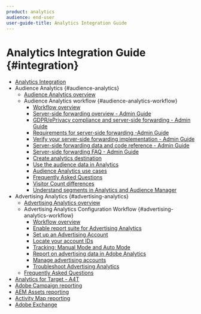 ```yaml
---
product: analytics
audience: end-user
user-guide-title: Analytics Integration Guide
---
```


# Analytics Integration Guide {#integration}

+ [Analytics Integration](home.md)
+ Audience Analytics {#audience-analytics}
  + [Audience Analytics overview](c-audience-analytics/mc-audiences-aam.md)
  + Audience Analytics workflow {#audience-analytics-workflow}
    + [Workflow overview](c-audience-analytics/c-workflow/audiences-workflow.md)
    + [Server-side forwarding overview - Admin Guide](/help/admin/admin/c-server-side-forwarding/ssf.md)
    + [GDPR/ePrivacy compliance and server-side forwarding - Admin Guide](/help/admin/admin/c-server-side-forwarding/ssf-gdpr.md)
    + [Requirements for server-side forwarding -Admin Guide](/help/admin/admin/c-server-side-forwarding/ssf-requirements.md)
    + [Verify your server-side forwarding implementation - Admin Guide](/help/admin/admin/c-server-side-forwarding/ssf-verify.md)
    + [Server-side forwarding data and code reference - Admin Guide](/help/admin/admin/c-server-side-forwarding/ssf-gdpr.md)
    + [Server-side forwarding FAQ - Admin Guide](/help/admin/admin/c-server-side-forwarding/ssf-faq.md)
    + [Create analytics destination](https://marketing.adobe.com/resources/help/en_US/aam/create-analytics-destination.html)
    + [Use the audience data in Analytics](c-audience-analytics/c-workflow/use-audience-data-analytics.md)
    + [Audience Analytics use cases](c-audience-analytics/aam-audience-use-cases.md)
    + [Frequently Asked Questions](c-audience-analytics/mc-audiences-faqs.md)
    + [Visitor Count differences](c-audience-analytics/visitor-count-reconciliation.md)
    + [Understand segments in Analytics and Audience Manager](c-audience-analytics/aam-analytics-segments.md)
 + Advertising Analytics {#advertising-analytics}
   + [Advertising Analytics overview](c-advertising-analytics/overview.md)
   + Advertising Analytics Configuration Workflow {#advertising-analytics-workflow}
     + [Workflow overview](c-advertising-analytics/c-adanalytics-workflow/aa-workflow.md)
     + [Enable report suite for Advertising Analytics](c-advertising-analytics/c-adanalytics-workflow/aa-provision-rs.md)
     + [Set up an Advertising Account](c-advertising-analytics/c-adanalytics-workflow/aa-create-ad-account.md)
     + [Locate your account IDs](c-advertising-analytics/c-adanalytics-workflow/aa-locate-account-id.md)
     + [Tracking: Manual Mode and Auto Mode](c-advertising-analytics/c-adanalytics-workflow/aa-manual-vs-automatic-tracking.md)
     + [Report on advertising data in Adobe Analytics](c-advertising-analytics/c-adanalytics-workflow/aa-report-ad-data-an.md)
     + [Manage advertising accounts](c-advertising-analytics/c-adanalytics-workflow/aa-manage-ad-accounts.md)
     + [Troubleshoot Advertising Analytics](c-advertising-analytics/c-adanalytics-workflow/aa-troubleshooting.md)
   + [Frequently Asked Questions](c-advertising-analytics/aa-faq.md)
 + [Analytics for Target - A4T](https://marketing.adobe.com/resources/help/en_US/target/a4t/a4t.html)
 + [Adobe Campaign reporting](adobe-campaign.md)
 + [AEM Assets reporting](aem-assets-reporting.md)
 + [Activity Map reporting](activitmap-reporting.md)
 + [Adobe Exchange](https://www.adobeexchange.com/experiencecloud.analytics.html#product)
